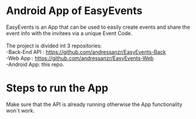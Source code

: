 # Android App of EasyEvents

EasyEvents is an App that can be used to easily create events and share the event info with the invitees via a unique Event Code.<br>
<br>
The project is divided int 3 repositories:<br>
-Back-End API : https://github.com/andressanzr/EasyEvents-Back<br>
-Web App : https://github.com/andressanzr/EasyEvents-Web<br>
-Android App: this repo.<br>

# Steps to run the App

Make sure that the API is already running otherwise the App functionality won´t work.
